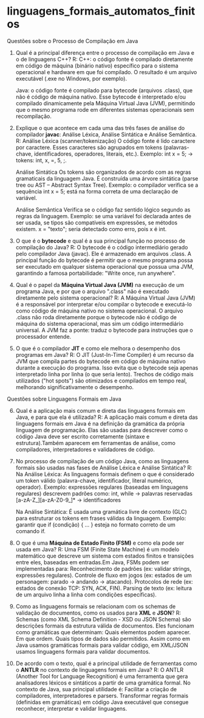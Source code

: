 # linguagens_formais_automatos_finitos

Questões sobre o Processo de Compilação em Java

1. Qual é a principal diferença entre o processo de compilação em Java e o de linguagens C++?
   R: 
   C++: o código fonte é compilado diretamente em código de máquina (binário nativo) específico para o sistema operacional e hardware em que foi compilado. O resultado é um arquivo executável (.exe no Windows, por exemplo).
   
   Java: o código fonte é compilado para bytecode (arquivos .class), que não é código de máquina nativo. Esse bytecode é interpretado e/ou compilado dinamicamente pela Máquina Virtual Java (JVM), permitindo que o mesmo        programa rode em diferentes sistemas operacionais sem recompilação.

2. Explique o que acontece em cada uma das três fases de análise do compilador **javac**: Análise Léxica, Análise Sintática e Análise Semântica.
   R:
   Análise Léxica (scanner/tokenização)
   O código fonte é lido caractere por caractere.
   Esses caracteres são agrupados em tokens (palavras-chave, identificadores, operadores, literais, etc.).
   Exemplo: int x = 5; → tokens: int, x, =, 5, ;.
   
   Análise Sintática
   Os tokens são organizados de acordo com as regras gramaticais da linguagem Java.
   É construída uma árvore sintática (parse tree ou AST – Abstract Syntax Tree).
   Exemplo: o compilador verifica se a sequência int x = 5; está na forma correta de uma declaração de variável.
   
   Análise Semântica
   Verifica se o código faz sentido lógico segundo as regras da linguagem.
   Exemplo: se uma variável foi declarada antes de ser usada, se tipos são compatíveis em expressões, se métodos existem.
   x = "texto"; seria detectado como erro, pois x é int.
   
3. O que é o **bytecode** e qual é a sua principal função no processo de compilação do Java?
   R:
   O bytecode é o código intermediário gerado pelo compilador Java (javac). Ele é armazenado em arquivos .class. A principal função do bytecode é permitir que o mesmo programa possa ser executado em qualquer sistema           operacional que possua uma JVM, garantindo a famosa portabilidade: "Write once, run anywhere".

4. Qual é o papel da **Máquina Virtual Java (JVM)** na execução de um programa Java, e por que o arquivo ".class" não é executado diretamente pelo sistema operacional?
   R:
   A Máquina Virtual Java (JVM) é a responsável por interpretar e/ou compilar o bytecode e executá-lo como código de máquina nativo no sistema operacional. O arquivo .class não roda diretamente porque o bytecode não é         código de máquina do sistema operacional, mas sim um código intermediário universal. A JVM faz a ponte: traduz o bytecode para instruções que o processador entende.

5. O que é o compilador **JIT** e como ele melhora o desempenho dos programas em Java?
   R:
   O JIT (Just-In-Time Compiler) é um recurso da JVM que compila partes do bytecode em código de máquina nativo durante a execução do programa. Isso evita que o bytecode seja apenas interpretado linha por linha (o que         seria lento). Trechos de código mais utilizados ("hot spots") são otimizados e compilados em tempo real, melhorando significativamente o desempenho.

Questões sobre Linguagens Formais em Java

6. Qual é a aplicação mais comum e direta das linguagens formais em Java, e para que ela é utilizada?
   R:
   A aplicação mais comum e direta das linguagens formais em Java é na definição da gramática da própria linguagem de programação. Elas são usadas para descrever como o código Java deve ser escrito corretamente (sintaxe e     estrutura).Também aparecem em ferramentas de análise, como compiladores, interpretadores e validadores de código.

7. No processo de compilação de um código Java, como as linguagens formais são usadas nas fases de Análise Léxica e Análise Sintática?
   R:
   Na Análise Léxica:
   As linguagens formais definem o que é considerado um token válido (palavra-chave, identificador, literal numérico, operador).
   Exemplo: expressões regulares (baseadas em linguagens regulares) descrevem padrões como: int, while → palavras reservadas
   [a-zA-Z_][a-zA-Z0-9_]* → identificadores
 
   Na Análise Sintática:
   É usada uma gramática livre de contexto (GLC) para estruturar os tokens em frases válidas da linguagem.
   Exemplo: garantir que if (condição) { ... } esteja no formato correto de um comando if.

8. O que é uma **Máquina de Estado Finito (FSM)** e como ela pode ser usada em Java?
   R:
   Uma FSM (Finite State Machine) é um modelo matemático que descreve um sistema com estados finitos e transições entre eles, baseadas em entradas.Em Java, FSMs podem ser implementadas para:
   Reconhecimento de padrões (ex: validar strings, expressões regulares).
   Controle de fluxo em jogos (ex: estados de um personagem: parado → andando → atacando).
   Protocolos de rede (ex: estados de conexão TCP: SYN, ACK, FIN).
   Parsing de texto (ex: leitura de um arquivo linha a linha com condições específicas).

9. Como as linguagens formais se relacionam com os schemas de validação de documentos, como os usados para **XML** e **JSON**?
   R:
   Schemas (como XML Schema Definition - XSD ou JSON Schema) são descrições formais da estrutura válida de documentos. Eles funcionam como gramáticas que determinam:
   Quais elementos podem aparecer.
   Em que ordem.
   Quais tipos de dados são permitidos.
   Assim como em Java usamos gramáticas formais para validar código, em XML/JSON usamos linguagens formais para validar documentos.

10. De acordo com o texto, qual é a principal utilidade de ferramentas como o **ANTLR** no contexto de linguagens formais em Java?
   R:
   O ANTLR (Another Tool for Language Recognition) é uma ferramenta que gera analisadores léxicos e sintáticos a partir de uma gramática formal. No contexto de Java, sua principal utilidade é:
   Facilitar a criação de compiladores, interpretadores e parsers.
   Transformar regras formais (definidas em gramáticas) em código Java executável que consegue reconhecer, interpretar e validar linguagens.
